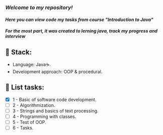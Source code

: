 ### _Welcome to my repository!_
#### _Here you can view code my tasks from course "Introduction to Java"_
#### _For the most part, it was created to lerning java, track my progress and interview_
## 🎸 Stack:
- Language: Java☕.
- Development approach: OOP & procedural.
## 📌 List tasks: 
- [X] 1 - Basic of software code development.
- [ ] 2 - Algorithmization.
- [ ] 3 - Strings and basics of text processing.
- [ ] 4 - Programming with classes.
- [ ] 5 - Test of OOP.
- [ ] 6 - Tasks.

